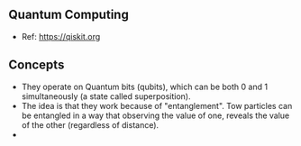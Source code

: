 ## Quantum Computing 

* Ref: https://qiskit.org

## Concepts

* They operate on Quantum bits (qubits), which can be both 0 and 1 simultaneously (a state called superposition).
* The idea is that they work because of "entanglement". Tow particles can be entangled in a way that observing the value of one, reveals the value of the other (regardless of distance). 
* 
